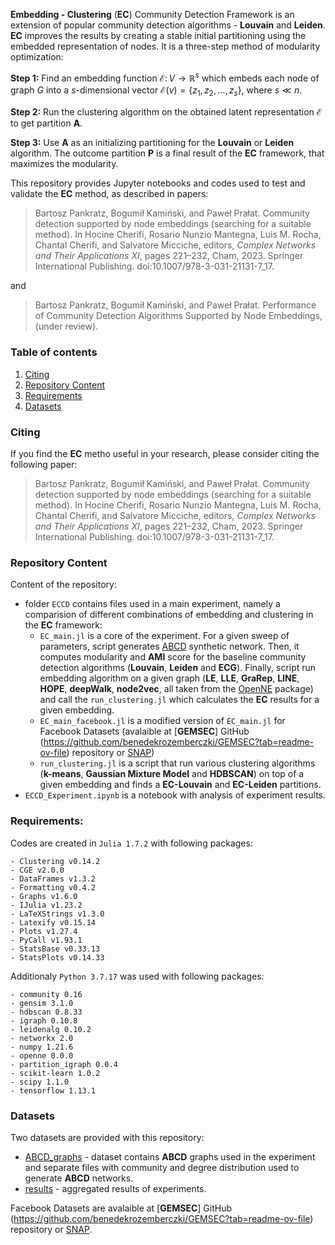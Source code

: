 **Embedding - Clustering** (**EC**) Community Detection Framework is an extension of popular community detection algorithms - **Louvain** and **Leiden**. **EC** improves the results by creating a stable initial partitioning using the embedded representation of nodes. It is a three-step method of modularity optimization: 

**Step 1:**  Find an embedding function $\mathcal{E} \colon V \to \mathbb{R}^s$ which embeds each node of graph $G$ into a $s$-dimensional vector $\mathcal{E}(v) = \{z_1, z_2, \ldots, z_s\}$, where $s \ll n$.

**Step 2:** Run the clustering algorithm on the obtained latent representation $\mathcal{E}$ to get partition $\mathbf{A}$. 

**Step 3:** Use $\mathbf{A}$ as an initializing partitioning for the **Louvain** or  **Leiden** algorithm. The outcome partition $\mathbf{P}$ is a final result of the **EC** framework, that maximizes the modularity.

This repository provides Jupyter notebooks and codes used to test and validate the **EC** method, as described in papers:

>Bartosz Pankratz, Bogumił Kamiński, and Paweł Prałat. Community detection supported
by node embeddings (searching for a suitable method). In Hocine Cherifi, Rosario Nunzio
Mantegna, Luis M. Rocha, Chantal Cherifi, and Salvatore Micciche, editors, *Complex Networks
and Their Applications XI*, pages 221–232, Cham, 2023. Springer International Publishing. doi:10.1007/978-3-031-21131-7\_17.

and

>Bartosz Pankratz, Bogumił Kamiński, and Paweł Prałat. Performance of Community Detection Algorithms Supported by Node Embeddings, (under review).


### Table of contents

1. [Citing](#cite)<br>
2. [Repository Content](#repo) <br>
2. [Requirements](#req) <br>
2. [Datasets](#data) <br>

<a class="anchor" id="cite"></a>
### Citing 

If you find the **EC** metho useful in your research, please consider citing the following paper:

>Bartosz Pankratz, Bogumił Kamiński, and Paweł Prałat. Community detection supported
by node embeddings (searching for a suitable method). In Hocine Cherifi, Rosario Nunzio
Mantegna, Luis M. Rocha, Chantal Cherifi, and Salvatore Micciche, editors, *Complex Networks
and Their Applications XI*, pages 221–232, Cham, 2023. Springer International Publishing. doi:10.1007/978-3-031-21131-7\_17.

<a class="anchor" id="repo"></a>
### Repository Content 

Content of the repository:
- folder ``ECCD`` contains files used in a main experiment, namely a comparision of different combinations of embedding and clustering in the **EC** framework: 
     - ``EC_main.jl`` is a core of the experiment. For a given sweep of parameters, script generates [ABCD](https://github.com/bkamins/ABCDGraphGenerator.jl) synthetic network. Then, it computes modularity and **AMI** score for the baseline community detection algorithms (**Louvain**, **Leiden** and **ECG**). Finally, script run embedding algorithm on a given graph (**LE**, **LLE**, **GraRep**, **LINE**, **HOPE**, **deepWalk**, **node2vec**, all taken from the [OpenNE](https://github.com/thunlp/OpenNE) package) and call the ``run_clustering.jl`` which calculates the **EC** results for a given embedding.
     - ``EC_main_facebook.jl`` is a modified version of ``EC_main.jl``  for Facebook Datasets (avalaible at [**GEMSEC**] GitHub (https://github.com/benedekrozemberczki/GEMSEC?tab=readme-ov-file) repository or [SNAP](https://snap.stanford.edu/data/gemsec-Facebook.html))
     - ``run_clustering.jl`` is a script that run various clustering algorithms (**k-means**, **Gaussian Mixture Model** and **HDBSCAN**) on top of a given embedding and finds a **EC-Louvain** and **EC-Leiden** partitions.  
- ``ECCD_Experiment.ipynb`` is a notebook with analysis of experiment results.

<a class="anchor" id="req"></a>
### Requirements:

Codes are created in ``Julia 1.7.2`` with following packages:
```
- Clustering v0.14.2
- CGE v2.0.0
- DataFrames v1.3.2
- Formatting v0.4.2
- Graphs v1.6.0
- IJulia v1.23.2
- LaTeXStrings v1.3.0
- Latexify v0.15.14
- Plots v1.27.4
- PyCall v1.93.1
- StatsBase v0.33.13
- StatsPlots v0.14.33
```

Additionaly ``Python 3.7.17`` was used with following packages:
```
- community 0.16
- gensim 3.1.0
- hdbscan 0.8.33
- igraph 0.10.8
- leidenalg 0.10.2
- networkx 2.0
- numpy 1.21.6
- openne 0.0.0 
- partition_igraph 0.0.4
- scikit-learn 1.0.2
- scipy 1.1.0
- tensorflow 1.13.1
```

<a class="anchor" id="data"></a>
### Datasets

Two datasets are provided with this repository:
- [ABCD_graphs](https://drive.google.com/file/d/1SRDBvwhn9NcbV5QmteomTiwAUqXf56t0/view?usp=sharing) - dataset contains **ABCD** graphs used in the experiment and separate files with community and degree distribution used to generate **ABCD** networks.
- [results](https://drive.google.com/file/d/1uSXdeaeXptycbD09czsH1YepbmO2XYRc/view?usp=sharing) - aggregated results of experiments.

Facebook Datasets are avalaible at [**GEMSEC**] GitHub (https://github.com/benedekrozemberczki/GEMSEC?tab=readme-ov-file) repository or [SNAP](https://snap.stanford.edu/data/gemsec-Facebook.html).
